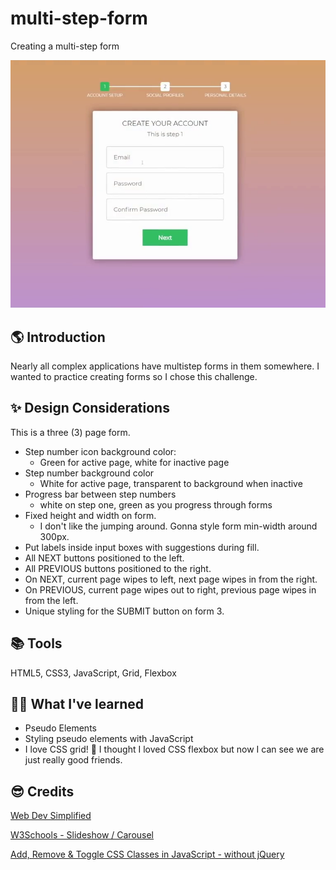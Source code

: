 # multi-step-form

Creating a multi-step form

![Screen Capture](/images/ScreenCapStep1.png)

## 🌎 Introduction

Nearly all complex applications have multistep forms in them somewhere. I wanted to practice creating forms so I chose this challenge.

## :sparkles: Design Considerations

This is a three (3) page form.

- Step number icon background color:
  - Green for active page, white for inactive page
- Step number background color
  - White for active page, transparent to background when inactive
- Progress bar between step numbers
  - white on step one, green as you progress through forms
- Fixed height and width on form.
  - I don't like the jumping around. Gonna style form min-width around 300px.
- Put labels inside input boxes with suggestions during fill.
- All NEXT buttons positioned to the left.
- All PREVIOUS buttons positioned to the right.
- On NEXT, current page wipes to left, next page wipes in from the right.
- On PREVIOUS, current page wipes out to right, previous page wipes in from the left.
- Unique styling for the SUBMIT button on form 3.

## 📚 Tools

HTML5, CSS3, JavaScript, Grid, Flexbox

## 👨‍🎓 What I've learned

- Pseudo Elements
- Styling pseudo elements with JavaScript
- I love CSS grid! 💖  I thought I loved CSS flexbox but now I can see we are just really good friends.

## :sunglasses: Credits

[Web Dev Simplified](https://www.youtube.com/watch?v=VdqtdKXxKhM)

[W3Schools - Slideshow / Carousel](https://www.w3schools.com/howto/howto_js_slideshow.asp)

[Add, Remove & Toggle CSS Classes in JavaScript - without jQuery](https://scriptverse.academy/tutorials/js-add-remove-class.html)





